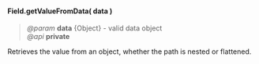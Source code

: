#### Field.getValueFromData( data ) 
> *@param* **data** {Object} - valid data object     
> *@api* **private**    

Retrieves the value from an object, whether the path is nested or flattened.  

<div class="code-header addGitHubLink" data-file="fields/types/Type.js#L311-L318"> &nbsp;</div><pre class=" language-javascript hideCode api"></pre> 
